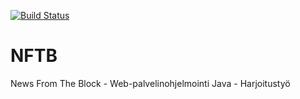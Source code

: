 [![Build Status](https://travis-ci.org/myzozoz/NFTB.svg?branch=master)](https://travis-ci.org/myzozoz/NFTB)
# NFTB
News From The Block - Web-palvelinohjelmointi Java - Harjoitustyö

